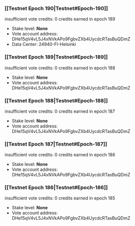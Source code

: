### [[Testnet Epoch 190|Testnet#Epoch-190]]
insufficient vote credits: 0 credits earned in epoch 189
* Stake level: **None**
* Vote account address: DHe15qV4vL5J4xNVkAPo9FgbvZXb4UycdcRTasBuQDmZ
* Data Center: 24940-FI-Helsinki
### [[Testnet Epoch 189|Testnet#Epoch-189]]
insufficient vote credits: 0 credits earned in epoch 188
* Stake level: **None**
* Vote account address: DHe15qV4vL5J4xNVkAPo9FgbvZXb4UycdcRTasBuQDmZ
### [[Testnet Epoch 188|Testnet#Epoch-188]]
insufficient vote credits: 0 credits earned in epoch 187
* Stake level: **None**
* Vote account address: DHe15qV4vL5J4xNVkAPo9FgbvZXb4UycdcRTasBuQDmZ
### [[Testnet Epoch 187|Testnet#Epoch-187]]
insufficient vote credits: 0 credits earned in epoch 186
* Stake level: **None**
* Vote account address: DHe15qV4vL5J4xNVkAPo9FgbvZXb4UycdcRTasBuQDmZ
### [[Testnet Epoch 186|Testnet#Epoch-186]]
insufficient vote credits: 0 credits earned in epoch 185
* Stake level: **None**
* Vote account address: DHe15qV4vL5J4xNVkAPo9FgbvZXb4UycdcRTasBuQDmZ